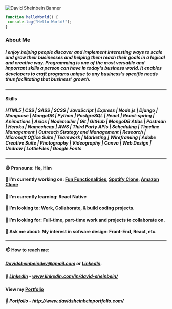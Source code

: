 ![David Sheinbein Banner]("//s.imgur.com/min/embed.js")

```javascript
function helloWorld() {
 console.log("Hello World!");
}
```
### About Me
#####  I enjoy helping people discover and implement interesting ways to scale and grow their businesses and helping them reach their goals in a logical and creative way. Programming is one of the most versatile and important skills a person can have in today's business world. It enables developers to craft programs unique to any business's specific needs thus facilitating that business' growth.
- - -

#### Skills
##### HTML5 | CSS | SASS | SCSS | JavaScript | Express | Node.js | Django | Mongoose | MongoDB | Python | PostgreSQL | React | React-spring | Animations | Axios | Nodemailer | Git | GitHub | MongoDB Atlas | Postman | Heroku | Namecheap | AWS | Third Party APIs | Scheduling | Timeline Management | Outreach Strategy and Management | Research | Microsoft Office Suite | Teamwork | Marketing | Wireframing | Adobe Creative Suite | Photography | Videography | Canva | Web Design | Undraw | LottieFiles | Google Fonts 
- - -

#### 😄 Pronouns: He, Him
#### 🔭 I’m currently working on: [Fun Functionalities](https://github.com/davesheinbein/fun-functionalities), [Spotify Clone](https://github.com/davesheinbein/spotify-clone-ds`), [Amazon Clone](https://github.com/davesheinbein/amazon-clone-ds)

#### 🌱 I’m currently learning: React Native
#### 👯 I’m looking to: Work, Collaborate, & build coding projects.
#### 🤔 I’m looking for: Full-time, part-time work and projects to collaborate on.
#### 💬 Ask me about: My interest in sofware design: Front-End, React, etc.
- - -
#### 📫 How to reach me:
##### [Davidsheinbeindev@gmail.com](Davidsheinbeindev@gmail.com) or [LinkedIn](www.linkedin.com/in/david-sheinbein/).
##### :link: [LinkedIn](www.linkedin.com/in/david-sheinbein/) - www.linkedin.com/in/david-sheinbein/
#### View my [Portfolio](http://www.davidsheinbeinportfolio.com/)
##### :link: [Portfolio](http://www.davidsheinbeinportfolio.com/) - http://www.davidsheinbeinportfolio.com/ 
